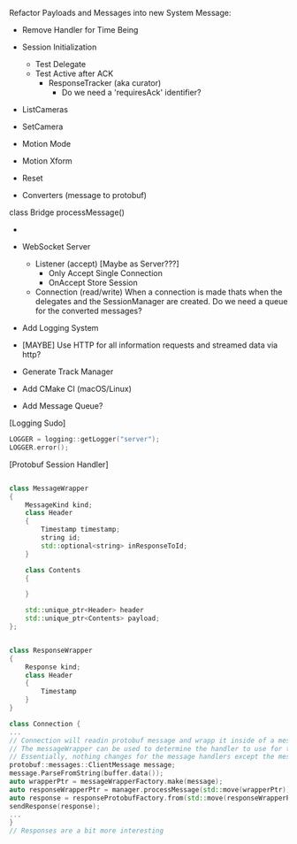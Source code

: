 Refactor Payloads and Messages into new System Message:
- Remove Handler for Time Being
- Session Initialization
    - Test Delegate
    - Test Active after ACK
        - ResponseTracker (aka curator)
            - Do we need a 'requiresAck' identifier?
- ListCameras
- SetCamera
- Motion Mode
- Motion Xform
- Reset

- Converters (message to protobuf)

class Bridge
    processMessage()



- 

- WebSocket Server
    - Listener (accept) [Maybe as Server???]
        - Only Accept Single Connection
        - OnAccept Store Session
    - Connection (read/write)
        When a connection is made thats when the delegates 
        and the SessionManager are created.
        Do we need a queue for the converted messages?

- Add Logging System
- [MAYBE] Use HTTP for all information requests and streamed data via http?
- Generate Track Manager
- Add CMake CI (macOS/Linux)
- Add Message Queue?


[Logging Sudo]
``` c++
LOGGER = logging::getLogger("server");
LOGGER.error();

```
[Protobuf Session Handler]
```c++

class MessageWrapper
{
    MessageKind kind;
    class Header
    {
        Timestamp timestamp;
        string id;
        std::optional<string> inResponseToId;
    }

    class Contents
    {

    }

    std::unique_ptr<Header> header
    std::unique_ptr<Contents> payload;
};


class ResponseWrapper
{
    Response kind;
    class Header
    {
        Timestamp
    }
}

class Connection {
...
// Connection will readin protobuf message and wrapp it inside of a message wrapper
// The messageWrapper can be used to determine the handler to use for the message.
// Essentially, nothing changes for the message handlers except the messages become message wrappers
protobuf::messages::ClientMessage message;
message.ParseFromString(buffer.data());
auto wrapperPtr = messageWrapperFactory.make(message);
auto responseWrapperPtr = manager.processMessage(std::move(wrapperPtr));
auto response = responseProtobufFactory.from(std::move(responseWrapperPtr));
sendResponse(response);
...
}
// Responses are a bit more interesting 

```
